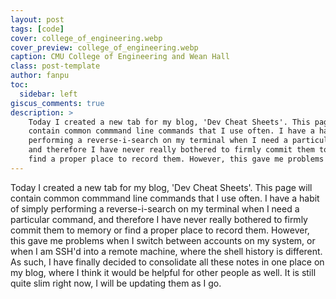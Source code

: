 ```yaml
---
layout: post
tags: [code]
cover: college_of_engineering.webp
cover_preview: college_of_engineering.webp
caption: CMU College of Engineering and Wean Hall
class: post-template
author: fanpu
toc:
  sidebar: left
giscus_comments: true
description: >
    Today I created a new tab for my blog, 'Dev Cheat Sheets'. This page will
    contain common commmand line commands that I use often. I have a habit of simply
    performing a reverse-i-search on my terminal when I need a particular command,
    and therefore I have never really bothered to firmly commit them to memory or
    find a proper place to record them. However, this gave me problems when...
---
```

Today I created a new tab for my blog, 'Dev Cheat Sheets'. This page will
contain common commmand line commands that I use often. I have a habit of simply
performing a reverse-i-search on my terminal when I need a particular command,
and therefore I have never really bothered to firmly commit them to memory or
find a proper place to record them. However, this gave me problems when I switch
between accounts on my system, or when I am SSH'd into a remote machine, where
the shell history is different. As such, I have finally decided to consolidate
all these notes in one place on my blog, where I think it would be helpful for
other people as well. It is still quite slim right now, I will be updating them
as I go.
